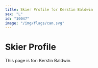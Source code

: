 ```yaml
---
title: Skier Profile for Kerstin Baldwin
sex: "L"
id: "10047"
image: "/img/flags/can.svg" 
---
```


# Skier Profile

This page is for: Kerstin Baldwin.
    